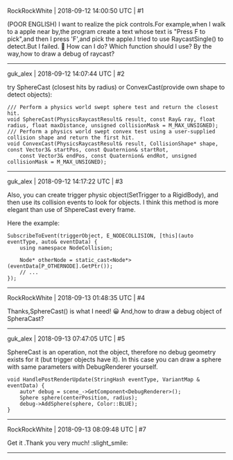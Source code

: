 RockRockWhite | 2018-09-12 14:00:50 UTC | #1

(POOR ENGLISH)
I want to realize the pick controls.For example,when I walk to a apple near by,the program create a 
 text whose text is "Press F to pick",and then I press 'F',and pick the apple.I tried to use RaycastSingle() to detect.But I failed. :rofl:  How can I do? Which function should I use?
By the way,how to draw a debug of raycast?

-------------------------

guk_alex | 2018-09-12 14:07:44 UTC | #2

try SphereCast (closest hits by radius) or ConvexCast(provide own shape to detect objects):

    /// Perform a physics world swept sphere test and return the closest hit.
    void SphereCast(PhysicsRaycastResult& result, const Ray& ray, float radius, float maxDistance, unsigned collisionMask = M_MAX_UNSIGNED);
    /// Perform a physics world swept convex test using a user-supplied collision shape and return the first hit.
    void ConvexCast(PhysicsRaycastResult& result, CollisionShape* shape, const Vector3& startPos, const Quaternion& startRot,
        const Vector3& endPos, const Quaternion& endRot, unsigned collisionMask = M_MAX_UNSIGNED);

-------------------------

guk_alex | 2018-09-12 14:17:22 UTC | #3

Also, you can create trigger physic object(SetTrigger to a RigidBody), and then use its collision events to look for objects. I think this method is more elegant than use of ShpereCast every frame.

Here the example:

    SubscribeToEvent(triggerObject, E_NODECOLLISION, [this](auto eventType, auto& eventData) {
        using namespace NodeCollision;

        Node* otherNode = static_cast<Node*>(eventData[P_OTHERNODE].GetPtr());
        // ...
    });

-------------------------

RockRockWhite | 2018-09-13 01:48:35 UTC | #4

Thanks,SphereCast() is what I need! :grinning:  And,how to draw a debug object of SpheraCast?

-------------------------

guk_alex | 2018-09-13 07:47:05 UTC | #5

SphereCast is an operation, not the object, therefore no debug geometry exists for it (but trigger objects have it). In this case you can draw a sphere with same parameters with DebugRenderer yourself.

    void HandlePostRenderUpdate(StringHash eventType, VariantMap & eventData) {
        auto* debug = scene_->GetComponent<DebugRenderer>();
        Sphere sphere(centerPosition, radius);
        debug->AddSphere(sphere, Color::BLUE);
    }

-------------------------

RockRockWhite | 2018-09-13 08:09:48 UTC | #7

Get it .Thank you very much! :slight_smile:

-------------------------

